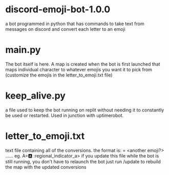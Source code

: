 # discord-emoji-bot-1.0.0

a bot programmed in python that has commands to take text from messages on discord and convert each letter to an emoji

# main.py
The bot itself is here. A map is created when the bot is first launched that maps individual character to whatever emojis you want it to pick from
(customize the emojis in the letter_to_emoji.txt file)

# keep_alive.py
a file used to keep the bot running on replit without needing it to constantly be used or restarted. Used in junction with uptimerobot.

# letter_to_emoji.txt
text file containing all of the conversions.
the format is:
<character that gets converted>=<first emoji it can be> <another emoji?> ......
  eg. A=:a: :regional_indicator_a>
if you update this file while the bot is still running, you don't have to relaunch the bot just run /update to rebuild the map with the updated conversions
